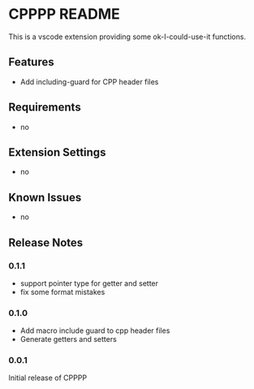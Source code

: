 # CPPPP README

This is a vscode extension providing some ok-I-could-use-it functions.

## Features

- Add including-guard for CPP header files

## Requirements

- no

## Extension Settings

- no

## Known Issues

- no

## Release Notes

### 0.1.1
- support pointer type for getter and setter
- fix some format mistakes

### 0.1.0

- Add macro include guard to cpp header files
- Generate getters and setters

### 0.0.1

Initial release of CPPPP
